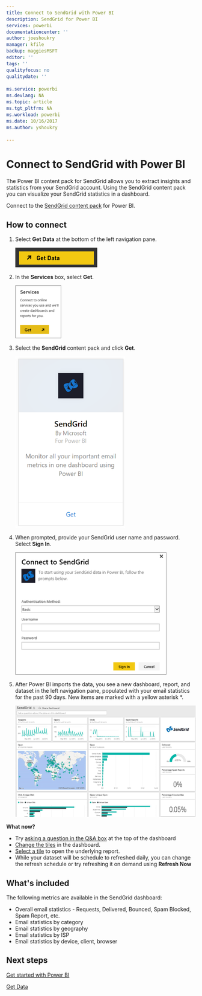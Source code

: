 ```yaml
---
title: Connect to SendGrid with Power BI
description: SendGrid for Power BI
services: powerbi
documentationcenter: ''
author: joeshoukry
manager: kfile
backup: maggiesMSFT
editor: ''
tags: ''
qualityfocus: no
qualitydate: ''

ms.service: powerbi
ms.devlang: NA
ms.topic: article
ms.tgt_pltfrm: NA
ms.workload: powerbi
ms.date: 10/16/2017
ms.author: yshoukry

---
```

# Connect to SendGrid with Power BI
The Power BI content pack for SendGrid allows you to extract insights and statistics from your SendGrid account. Using the SendGrid content pack you can visualize your SendGrid statistics in a dashboard.

Connect to the [SendGrid content pack](https://app.powerbi.com/getdata/services/sendgrid) for Power BI.

## How to connect
1. Select **Get Data** at the bottom of the left navigation pane.
   
   ![](media/service-connect-to-sendgrid/pbi_getdata.png) 
2. In the **Services** box, select **Get**.
   
   ![](media/service-connect-to-sendgrid/pbi_getservices.png) 
3. Select the **SendGrid** content pack and click **Get**.
   
   ![](media/service-connect-to-sendgrid/sendgrid.png) 
4. When prompted, provide your SendGrid user name and password. Select **Sign In**.
   
   ![](media/service-connect-to-sendgrid/pbi_sendgridsignin.png)
5. After Power BI imports the data, you see a new dashboard, report, and dataset in the left navigation pane, populated with your email statistics for the past 90 days. New items are marked with a yellow asterisk \*.
   
   ![](media/service-connect-to-sendgrid/pbi_sendgriddash.png)

**What now?**

* Try [asking a question in the Q&A box](power-bi-q-and-a.md) at the top of the dashboard
* [Change the tiles](service-dashboard-edit-tile.md) in the dashboard.
* [Select a tile](service-dashboard-tiles.md) to open the underlying report.
* While your dataset will be schedule to refreshed daily, you can change the refresh schedule or try refreshing it on demand using **Refresh Now**

## What's included
The following metrics are available in the SendGrid dashboard:

* Overall email statistics - Requests, Delivered, Bounced, Spam Blocked, Spam Report, etc.
* Email statistics by category
* Email statistics by geography
* Email statistics by ISP
* Email statistics by device, client, browser

## Next steps
[Get started with Power BI](service-get-started.md)

[Get Data](service-get-data.md)

